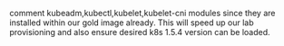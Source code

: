 comment kubeadm,kubectl,kubelet,kubelet-cni modules since they are installed within our gold image already. 
This will speed up our lab provisioning and also ensure desired k8s 1.5.4 version can be loaded. 
